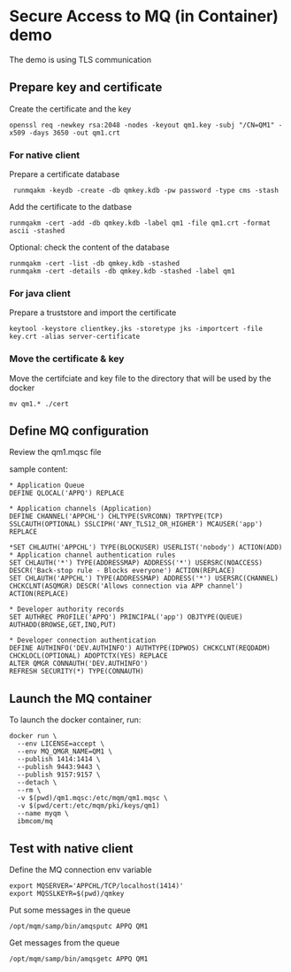 # Secure Access to MQ (in Container) demo

The demo is using TLS communication

## Prepare key and certificate

Create the certificate and the key
``` 
openssl req -newkey rsa:2048 -nodes -keyout qm1.key -subj "/CN=QM1" -x509 -days 3650 -out qm1.crt
```

### For native client

Prepare a certificate database
```
 runmqakm -keydb -create -db qmkey.kdb -pw password -type cms -stash
```

Add the certificate to the datbase
```
runmqakm -cert -add -db qmkey.kdb -label qm1 -file qm1.crt -format ascii -stashed
```

Optional: check the content of the database
```
runmqakm -cert -list -db qmkey.kdb -stashed
runmqakm -cert -details -db qmkey.kdb -stashed -label qm1
```

### For java client

Prepare a truststore and import the certificate
```
keytool -keystore clientkey.jks -storetype jks -importcert -file key.crt -alias server-certificate
```

### Move the certificate & key

Move the certifciate and key file to the directory that will be used by the docker
```
mv qm1.* ./cert
```

## Define MQ configuration

Review the qm1.mqsc file

sample content: 
```
* Application Queue
DEFINE QLOCAL('APPQ') REPLACE

* Application channels (Application)
DEFINE CHANNEL('APPCHL') CHLTYPE(SVRCONN) TRPTYPE(TCP) SSLCAUTH(OPTIONAL) SSLCIPH('ANY_TLS12_OR_HIGHER') MCAUSER('app') REPLACE

*SET CHLAUTH('APPCHL') TYPE(BLOCKUSER) USERLIST('nobody') ACTION(ADD)
* Application channel authentication rules
SET CHLAUTH('*') TYPE(ADDRESSMAP) ADDRESS('*') USERSRC(NOACCESS) DESCR('Back-stop rule - Blocks everyone') ACTION(REPLACE)
SET CHLAUTH('APPCHL') TYPE(ADDRESSMAP) ADDRESS('*') USERSRC(CHANNEL) CHCKCLNT(ASQMGR) DESCR('Allows connection via APP channel') ACTION(REPLACE)

* Developer authority records
SET AUTHREC PROFILE('APPQ') PRINCIPAL('app') OBJTYPE(QUEUE) AUTHADD(BROWSE,GET,INQ,PUT)

* Developer connection authentication
DEFINE AUTHINFO('DEV.AUTHINFO') AUTHTYPE(IDPWOS) CHCKCLNT(REQDADM) CHCKLOCL(OPTIONAL) ADOPTCTX(YES) REPLACE
ALTER QMGR CONNAUTH('DEV.AUTHINFO')
REFRESH SECURITY(*) TYPE(CONNAUTH)
```

## Launch the MQ container 

To launch the docker container, run:
```
docker run \
  --env LICENSE=accept \
  --env MQ_QMGR_NAME=QM1 \
  --publish 1414:1414 \
  --publish 9443:9443 \
  --publish 9157:9157 \
  --detach \
  --rm \
  -v $(pwd)/qm1.mqsc:/etc/mqm/qm1.mqsc \
  -v $(pwd/cert:/etc/mqm/pki/keys/qm1)
  --name myqm \
  ibmcom/mq
``` 

## Test with native client

Define the MQ connection env variable
```
export MQSERVER='APPCHL/TCP/localhost(1414)'
export MQSSLKEYR=$(pwd)/qmkey
```

Put some messages in the queue
```
/opt/mqm/samp/bin/amqsputc APPQ QM1
```

Get messages from the queue
```
/opt/mqm/samp/bin/amqsgetc APPQ QM1
```
